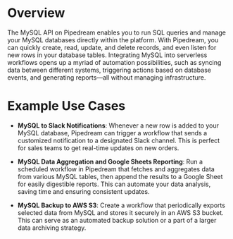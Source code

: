 # Overview

The MySQL API on Pipedream enables you to run SQL queries and manage your MySQL databases directly within the platform. With Pipedream, you can quickly create, read, update, and delete records, and even listen for new rows in your database tables. Integrating MySQL into serverless workflows opens up a myriad of automation possibilities, such as syncing data between different systems, triggering actions based on database events, and generating reports—all without managing infrastructure.

# Example Use Cases

- **MySQL to Slack Notifications**: Whenever a new row is added to your MySQL database, Pipedream can trigger a workflow that sends a customized notification to a designated Slack channel. This is perfect for sales teams to get real-time updates on new orders.

- **MySQL Data Aggregation and Google Sheets Reporting**: Run a scheduled workflow in Pipedream that fetches and aggregates data from various MySQL tables, then append the results to a Google Sheet for easily digestible reports. This can automate your data analysis, saving time and ensuring consistent updates.

- **MySQL Backup to AWS S3**: Create a workflow that periodically exports selected data from MySQL and stores it securely in an AWS S3 bucket. This can serve as an automated backup solution or a part of a larger data archiving strategy.
